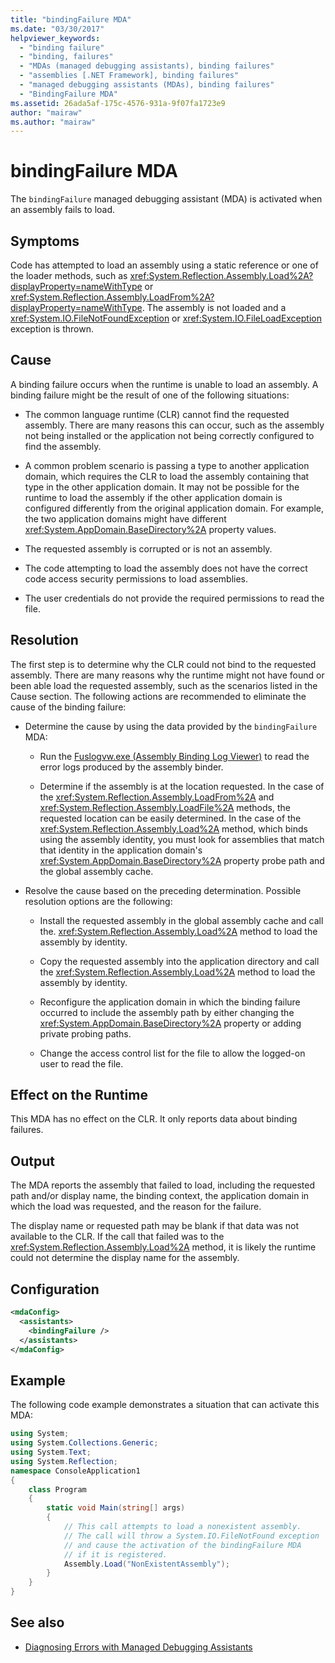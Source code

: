 ```yaml
---
title: "bindingFailure MDA"
ms.date: "03/30/2017"
helpviewer_keywords:
  - "binding failure"
  - "binding, failures"
  - "MDAs (managed debugging assistants), binding failures"
  - "assemblies [.NET Framework], binding failures"
  - "managed debugging assistants (MDAs), binding failures"
  - "BindingFailure MDA"
ms.assetid: 26ada5af-175c-4576-931a-9f07fa1723e9
author: "mairaw"
ms.author: "mairaw"
---
```

# bindingFailure MDA

The `bindingFailure` managed debugging assistant (MDA) is activated when an assembly fails to load.

## Symptoms

Code has attempted to load an assembly using a static reference or one of the loader methods, such as <xref:System.Reflection.Assembly.Load%2A?displayProperty=nameWithType> or <xref:System.Reflection.Assembly.LoadFrom%2A?displayProperty=nameWithType>. The assembly is not loaded and a <xref:System.IO.FileNotFoundException> or <xref:System.IO.FileLoadException> exception is thrown.

## Cause

A binding failure occurs when the runtime is unable to load an assembly. A binding failure might be the result of one of the following situations:

- The common language runtime (CLR) cannot find the requested assembly. There are many reasons this can occur, such as the assembly not being installed or the application not being correctly configured to find the assembly.

- A common problem scenario is passing a type to another application domain, which requires the CLR to load the assembly containing that type in the other application domain. It may not be possible for the runtime to load the assembly if the other application domain is configured differently from the original application domain. For example, the two application domains might have different <xref:System.AppDomain.BaseDirectory%2A> property values.

- The requested assembly is corrupted or is not an assembly.

- The code attempting to load the assembly does not have the correct code access security permissions to load assemblies.

- The user credentials do not provide the required permissions to read the file.

## Resolution

The first step is to determine why the CLR could not bind to the requested assembly. There are many reasons why the runtime might not have found or been able load the requested assembly, such as the scenarios listed in the Cause section. The following actions are recommended to eliminate the cause of the binding failure:

- Determine the cause by using the data provided by the `bindingFailure` MDA:

  - Run the [Fuslogvw.exe (Assembly Binding Log Viewer)](../../../docs/framework/tools/fuslogvw-exe-assembly-binding-log-viewer.md) to read the error logs produced by the assembly binder.

  - Determine if the assembly is at the location requested. In the case of the <xref:System.Reflection.Assembly.LoadFrom%2A> and <xref:System.Reflection.Assembly.LoadFile%2A> methods, the requested location can be easily determined. In the case of the <xref:System.Reflection.Assembly.Load%2A> method, which binds using the assembly identity, you must look for assemblies that match that identity in the application domain's <xref:System.AppDomain.BaseDirectory%2A> property probe path and the global assembly cache.

- Resolve the cause based on the preceding determination. Possible resolution options are the following:

  - Install the requested assembly in the global assembly cache and call the. <xref:System.Reflection.Assembly.Load%2A> method to load the assembly by identity.

  - Copy the requested assembly into the application directory and call the <xref:System.Reflection.Assembly.Load%2A> method to load the assembly by identity.

  - Reconfigure the application domain in which the binding failure occurred to include the assembly path by either changing the <xref:System.AppDomain.BaseDirectory%2A> property or adding private probing paths.

  - Change the access control list for the file to allow the logged-on user to read the file.

## Effect on the Runtime

This MDA has no effect on the CLR. It only reports data about binding failures.

## Output

The MDA reports the assembly that failed to load, including the requested path and/or display name, the binding context, the application domain in which the load was requested, and the reason for the failure.

The display name or requested path may be blank if that data was not available to the CLR. If the call that failed was to the <xref:System.Reflection.Assembly.Load%2A> method, it is likely the runtime could not determine the display name for the assembly.

## Configuration

```xml
<mdaConfig>
  <assistants>
    <bindingFailure />
  </assistants>
</mdaConfig>
```

## Example

The following code example demonstrates a situation that can activate this MDA:

```csharp
using System;
using System.Collections.Generic;
using System.Text;
using System.Reflection;
namespace ConsoleApplication1
{
    class Program
    {
        static void Main(string[] args)
        {
            // This call attempts to load a nonexistent assembly.
            // The call will throw a System.IO.FileNotFound exception
            // and cause the activation of the bindingFailure MDA
            // if it is registered.
            Assembly.Load("NonExistentAssembly");
        }
    }
}
```

## See also

- [Diagnosing Errors with Managed Debugging Assistants](../../../docs/framework/debug-trace-profile/diagnosing-errors-with-managed-debugging-assistants.md)

